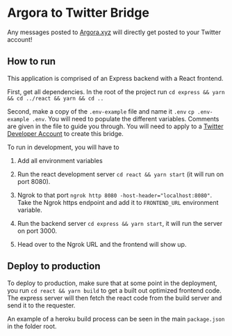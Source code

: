 # Argora to Twitter Bridge

Any messages posted to [Argora.xyz](https://argora.xyz) will directly get posted to your Twitter account!

## How to run

This application is comprised of an Express backend with a React frontend.

First, get all dependencies. In the root of the project run `cd express && yarn && cd ../react && yarn && cd ..`

Second, make a copy of the `.env-example` file and name it `.env` `cp .env-example .env`. You will need to populate the different variables. Comments are given in the file to guide you through. You will need to apply to a [Twitter Developer Account](https://developer.twitter.com/en) to create this bridge.

To run in development, you will have to

1) Add all environment variables

2) Run the react development server `cd react && yarn start` (it will run on port 8080).

3) Ngrok to that port `ngrok http 8080 -host-header="localhost:8080"`. Take the Ngrok https endpoint and add it to `FRONTEND_URL` environment variable.

4) Run the backend server `cd express && yarn start`, it will run the server on port 3000.

5) Head over to the Ngrok URL and the frontend will show up.

## Deploy to production

To deploy to production, make sure that at some point in the deployment, you run `cd react && yarn build` to get a built out optimized frontend code. The express server will then fetch the react code from the build server and send it to the requester.

An example of a heroku build process can be seen in the main `package.json` in the folder root.
